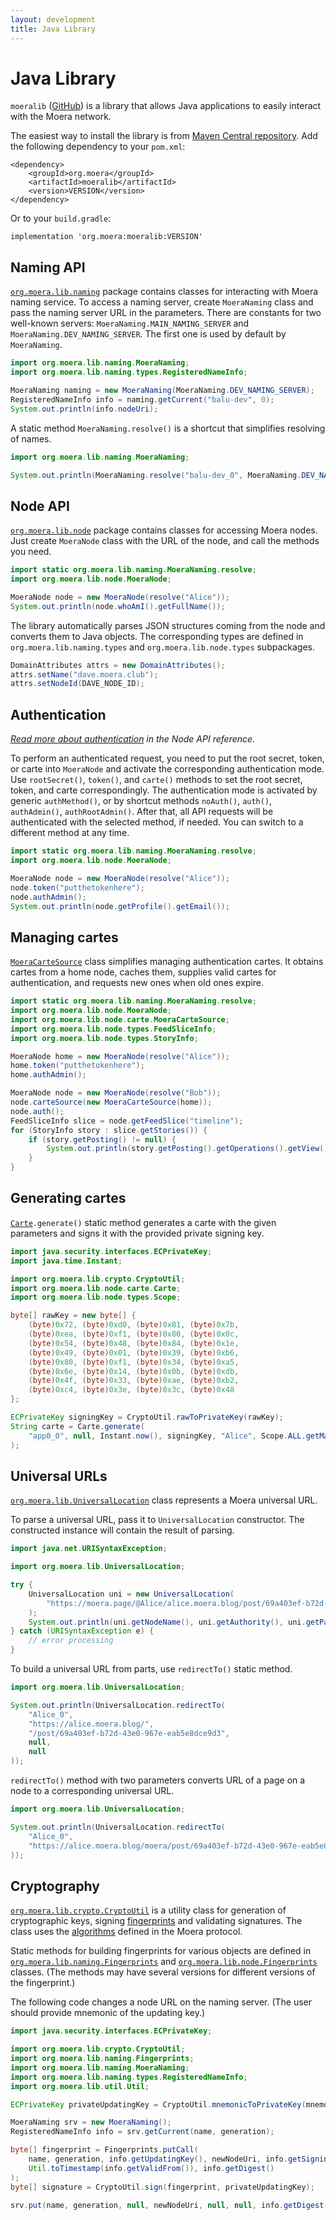 ```yaml
---
layout: development
title: Java Library
---
```


# Java Library

`moeralib` ([GitHub][1]) is a library that allows Java applications to easily
interact with the Moera network.

The easiest way to install the library is from [Maven Central repository][2].
Add the following dependency to your `pom.xml`:

```
<dependency>
    <groupId>org.moera</groupId>
    <artifactId>moeralib</artifactId>
    <version>VERSION</version>
</dependency>
```

Or to your `build.gradle`:

```
implementation 'org.moera:moeralib:VERSION'
```

## Naming API

<code><a href="https://www.javadoc.io/doc/org.moera/moeralib/latest/org/moera/lib/naming/package-summary.html" target="_blank">org.moera.lib.naming</a></code>
package contains classes for interacting with Moera naming service. To access a naming server,
create `MoeraNaming` class and pass the naming server URL in the parameters. There are
constants for two well-known servers: `MoeraNaming.MAIN_NAMING_SERVER` and
`MoeraNaming.DEV_NAMING_SERVER`. The first one is used by default by `MoeraNaming`.

```java
import org.moera.lib.naming.MoeraNaming;
import org.moera.lib.naming.types.RegisteredNameInfo;

MoeraNaming naming = new MoeraNaming(MoeraNaming.DEV_NAMING_SERVER);
RegisteredNameInfo info = naming.getCurrent("balu-dev", 0);
System.out.println(info.nodeUri);
```

A static method `MoeraNaming.resolve()` is a shortcut that simplifies resolving of names.

```java
import org.moera.lib.naming.MoeraNaming;

System.out.println(MoeraNaming.resolve("balu-dev_0", MoeraNaming.DEV_NAMING_SERVER));
```

## Node API

<code><a href="https://www.javadoc.io/doc/org.moera/moeralib/latest/org/moera/lib/node/package-summary.html" target="_blank">org.moera.lib.node</a></code>
package contains classes for accessing Moera nodes. Just create `MoeraNode` class with the URL of
the node, and call the methods you need.

```java
import static org.moera.lib.naming.MoeraNaming.resolve;
import org.moera.lib.node.MoeraNode;

MoeraNode node = new MoeraNode(resolve("Alice"));
System.out.println(node.whoAmI().getFullName());
```

The library automatically parses JSON structures coming from the node and
converts them to Java objects. The corresponding types are defined in
`org.moera.lib.naming.types` and `org.moera.lib.node.types` subpackages.

```java
DomainAttributes attrs = new DomainAttributes();
attrs.setName("dave.moera.club");
attrs.setNodeId(DAVE_NODE_ID);
```

## Authentication

_[Read more about authentication][3] in the Node API reference._

To perform an authenticated request, you need to put the root secret, token, or carte
into `MoeraNode` and activate the corresponding authentication mode. Use
`rootSecret()`, `token()`, and `carte()` methods to set the root secret, token, and
carte correspondingly. The authentication mode is activated by generic
`authMethod()`, or by shortcut methods `noAuth()`, `auth()`, `authAdmin()`,
`authRootAdmin()`. After that, all API requests will be authenticated with
the selected method, if needed. You can switch to a different method at any time.

```java
import static org.moera.lib.naming.MoeraNaming.resolve;
import org.moera.lib.node.MoeraNode;

MoeraNode node = new MoeraNode(resolve("Alice"));
node.token("putthetokenhere");
node.authAdmin();
System.out.println(node.getProfile().getEmail());
```

## Managing cartes

<code><a href="https://www.javadoc.io/doc/org.moera/moeralib/latest/org/moera/lib/node/carte/MoeraCarteSource.html" target="_blank">MoeraCarteSource</a></code>
class simplifies managing authentication cartes. It obtains cartes from a home node,
caches them, supplies valid cartes for authentication, and requests new ones
when old ones expire.

```java
import static org.moera.lib.naming.MoeraNaming.resolve;
import org.moera.lib.node.MoeraNode;
import org.moera.lib.node.carte.MoeraCarteSource;
import org.moera.lib.node.types.FeedSliceInfo;
import org.moera.lib.node.types.StoryInfo;

MoeraNode home = new MoeraNode(resolve("Alice"));
home.token("putthetokenhere");
home.authAdmin();

MoeraNode node = new MoeraNode(resolve("Bob"));
node.carteSource(new MoeraCarteSource(home));
node.auth();
FeedSliceInfo slice = node.getFeedSlice("timeline");
for (StoryInfo story : slice.getStories()) {
    if (story.getPosting() != null) {
        System.out.println(story.getPosting().getOperations().getView(), story.getPosting().getHeading());
    }
}
```

## Generating cartes

<code><a href="https://www.javadoc.io/doc/org.moera/moeralib/latest/org/moera/lib/node/carte/Carte.html" target="_blank">Carte</a>.generate()</code>
static method generates a carte with the given parameters and signs it with
the provided private signing key.

```java
import java.security.interfaces.ECPrivateKey;
import java.time.Instant;

import org.moera.lib.crypto.CryptoUtil;
import org.moera.lib.node.carte.Carte;
import org.moera.lib.node.types.Scope;

byte[] rawKey = new byte[] {
    (byte)0x72, (byte)0xd0, (byte)0x81, (byte)0x7b,
    (byte)0xea, (byte)0xf1, (byte)0x80, (byte)0x0c,
    (byte)0x54, (byte)0x48, (byte)0x84, (byte)0x1e,
    (byte)0x49, (byte)0x01, (byte)0x39, (byte)0xb6,
    (byte)0x80, (byte)0xf1, (byte)0x34, (byte)0xa5,
    (byte)0x6e, (byte)0x14, (byte)0x0b, (byte)0xdb,
    (byte)0x4f, (byte)0x33, (byte)0xae, (byte)0xb2,
    (byte)0xc4, (byte)0x3e, (byte)0x3c, (byte)0x48
};

ECPrivateKey signingKey = CryptoUtil.rawToPrivateKey(rawKey);
String carte = Carte.generate(
    "app0_0", null, Instant.now(), signingKey, "Alice", Scope.ALL.getMask(), Scope.NONE.getMask()
);
```

## Universal URLs

<code><a href="https://www.javadoc.io/doc/org.moera/moeralib/latest/org/moera/lib/UniversalLocation.html" target="_blank">org.moera.lib.UniversalLocation</a></code>
class represents a Moera universal URL.

To parse a universal URL, pass it to `UniversalLocation` constructor.
The constructed instance will contain the result of parsing.

```java
import java.net.URISyntaxException;

import org.moera.lib.UniversalLocation;

try {
    UniversalLocation uni = new UniversalLocation(
        "https://moera.page/@Alice/alice.moera.blog/post/69a403ef-b72d-43e0-967e-eab5e8dce9d3"
    );
    System.out.println(uni.getNodeName(), uni.getAuthority(), uni.getPath(), uni);
} catch (URISyntaxException e) {
    // error processing
}
```

To build a universal URL from parts, use `redirectTo()` static method.

```java
import org.moera.lib.UniversalLocation;

System.out.println(UniversalLocation.redirectTo(
    "Alice_0",
    "https://alice.moera.blog/",
    "/post/69a403ef-b72d-43e0-967e-eab5e8dce9d3",
    null,
    null
));
```

`redirectTo()` method with two parameters converts URL of a page on a node to
a corresponding universal URL.

```java
import org.moera.lib.UniversalLocation;

System.out.println(UniversalLocation.redirectTo(
    "Alice_0",
    "https://alice.moera.blog/moera/post/69a403ef-b72d-43e0-967e-eab5e8dce9d3"
));
```

## Cryptography

<code><a href="https://www.javadoc.io/doc/org.moera/moeralib/latest/org/moera/lib/crypto/CryptoUtil.html" target="_blank">org.moera.lib.crypto.CryptoUtil</a></code>
is a utility class for generation of cryptographic keys, signing
<a href="../cryptography/fingerprint.html">fingerprints</a> and validating
signatures. The class uses the <a href="../cryptography/algorithms.html">algorithms</a>
defined in the Moera protocol.

Static methods for building fingerprints for various objects are defined in
<code><a href="https://www.javadoc.io/doc/org.moera/moeralib/latest/org/moera/lib/naming/Fingerprints.html" target="_blank">org.moera.lib.naming.Fingerprints</a></code>
and <code><a href="https://www.javadoc.io/doc/org.moera/moeralib/latest/org/moera/lib/node/Fingerprints.html" target="_blank">org.moera.lib.node.Fingerprints</a></code>
classes. (The methods may have several versions for different versions of
the fingerprint.)

The following code changes a node URL on the naming server.
(The user should provide mnemonic of the updating key.)

```java
import java.security.interfaces.ECPrivateKey;

import org.moera.lib.crypto.CryptoUtil;
import org.moera.lib.naming.Fingerprints;
import org.moera.lib.naming.MoeraNaming;
import org.moera.lib.naming.types.RegisteredNameInfo;
import org.moera.lib.util.Util;

ECPrivateKey privateUpdatingKey = CryptoUtil.mnemonicToPrivateKey(mnemonic);

MoeraNaming srv = new MoeraNaming();
RegisteredNameInfo info = srv.getCurrent(name, generation);

byte[] fingerprint = Fingerprints.putCall(
    name, generation, info.getUpdatingKey(), newNodeUri, info.getSigningKey(),
    Util.toTimestamp(info.getValidFrom()), info.getDigest()
);
byte[] signature = CryptoUtil.sign(fingerprint, privateUpdatingKey);

srv.put(name, generation, null, newNodeUri, null, null, info.getDigest(), signature);
```

[1]: https://github.com/MoeraOrg/java-moeralib
[2]: https://central.sonatype.com/artifact/org.moera/moeralib
[3]: /development/node-api/authentication.html
